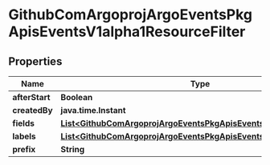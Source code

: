 

# GithubComArgoprojArgoEventsPkgApisEventsV1alpha1ResourceFilter


## Properties

Name | Type | Description | Notes
------------ | ------------- | ------------- | -------------
**afterStart** | **Boolean** |  |  [optional]
**createdBy** | **java.time.Instant** |  |  [optional]
**fields** | [**List&lt;GithubComArgoprojArgoEventsPkgApisEventsV1alpha1Selector&gt;**](GithubComArgoprojArgoEventsPkgApisEventsV1alpha1Selector.md) |  |  [optional]
**labels** | [**List&lt;GithubComArgoprojArgoEventsPkgApisEventsV1alpha1Selector&gt;**](GithubComArgoprojArgoEventsPkgApisEventsV1alpha1Selector.md) |  |  [optional]
**prefix** | **String** |  |  [optional]



